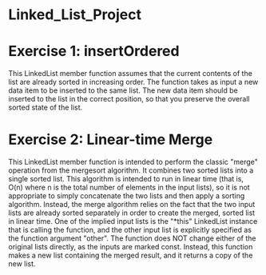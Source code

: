 # Linked_List_Project

# Exercise 1: insertOrdered
 
  This LinkedList member function assumes that the current contents
  of the list are already sorted in increasing order. The function
  takes as input a new data item to be inserted to the same list.
  The new data item should be inserted to the list in the correct
  position, so that you preserve the overall sorted state of the list.

# Exercise 2: Linear-time Merge
  This LinkedList member function is intended to perform the classic
  "merge" operation from the mergesort algorithm. It combines two sorted
  lists into a single sorted list. This algorithm is intended to run
  in linear time (that is, O(n) where n is the total number of elements
  in the input lists), so it is not appropriate to simply concatenate
  the two lists and then apply a sorting algorithm. Instead, the merge
  algorithm relies on the fact that the two input lists are already sorted
  separately in order to create the merged, sorted list in linear time.
  One of the implied input lists is the "*this" LinkedList instance that
  is calling the function, and the other input list is explicitly specified
  as the function argument "other". The function does NOT change either
  of the original lists directly, as the inputs are marked const.
  Instead, this function makes a new list containing the merged result,
  and it returns a copy of the new list.

  
  
